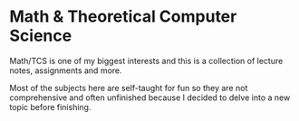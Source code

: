 # Math & Theoretical Computer Science

Math/TCS is one of my biggest interests and this is a collection of lecture notes, assignments and more.

Most of the subjects here are self-taught for fun so they are not comprehensive and often unfinished because I decided to delve into a new topic before finishing.

